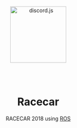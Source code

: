 <div align="center">
  <br />
  <p>
   <img src="https://avatars0.githubusercontent.com/u/16838827?s=200&v=4" width="150" alt="discord.js" />
  </p>

<br>
</br>

# Racecar
RACECAR 2018 using <a href="http://www.ros.org/about-ros/">ROS</a>


</div>
